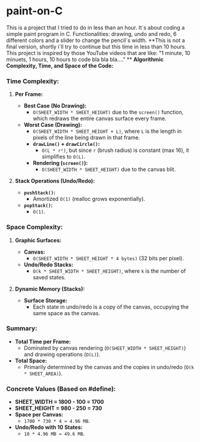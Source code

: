 # paint-on-C
This is a project that I tried to do in less than an hour.
It´s about coding a simple paint program in C.
Functionalities: drawing, undo and redo, 6 different colors and a slider to change the pencil´s width.
**This is not a final version, shortly i´ll try to continue but this time in less than 10 hours. This project is inspired by those YouTube videos that are like: "1 minute, 10 minuets, 1 hours, 10 hours to code bla bla bla...."  **
**Algorithmic Complexity, Time, and Space of the Code:**

### **Time Complexity:**
1. **Per Frame:**
   - **Best Case (No Drawing):** 
     - `O(SHEET_WIDTH * SHEET_HEIGHT)` due to the `screen()` function, which redraws the entire canvas surface every frame.
   - **Worst Case (Drawing):**
     - `O(SHEET_WIDTH * SHEET_HEIGHT + L)`, where `L` is the length in pixels of the line being drawn in that frame.
     - **`drawLine()` + `drawCircle()`:** 
       - `O(L * r²)`, but since `r` (brush radius) is constant (max 16), it simplifies to `O(L)`.
     - **Rendering (`screen()`):** 
       - `O(SHEET_WIDTH * SHEET_HEIGHT)` due to the canvas blit.

2. **Stack Operations (Undo/Redo):**
   - **`pushStack()`:** 
     - Amortized `O(1)` (realloc grows exponentially).
   - **`popStack()`:** 
     - `O(1)`.

### **Space Complexity:**
1. **Graphic Surfaces:**
   - **Canvas:** 
     - `O(SHEET_WIDTH * SHEET_HEIGHT * 4 bytes)` (32 bits per pixel).
   - **Undo/Redo Stacks:** 
     - `O(k * SHEET_WIDTH * SHEET_HEIGHT)`, where `k` is the number of saved states.

2. **Dynamic Memory (Stacks):**
   - **Surface Storage:** 
     - Each state in undo/redo is a copy of the canvas, occupying the same space as the canvas.

### **Summary:**
- **Total Time per Frame:** 
  - Dominated by canvas rendering (`O(SHEET_WIDTH * SHEET_HEIGHT)`) and drawing operations (`O(L)`).
- **Total Space:** 
  - Primarily determined by the canvas and the copies in undo/redo (`O(k * SHEET_AREA)`).

### **Concrete Values (Based on #define):**
- **SHEET_WIDTH = 1800 - 100 = 1700**
- **SHEET_HEIGHT = 980 - 250 = 730**
- **Space per Canvas:** 
  - `1700 * 730 * 4 ≈ 4.96 MB`.
- **Undo/Redo with 10 States:** 
  - `10 * 4.96 MB ≈ 49.6 MB`.

